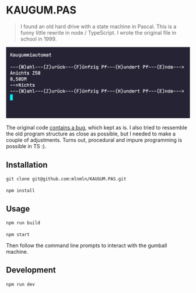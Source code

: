 # KAUGUM.PAS

> I found an old hard drive with a state machine in Pascal. This is a funny little rewrite in node / TypeScript. I wrote the original file in school in 1999.

![](https://raw.githubusercontent.com/mlnmln/KAUGUM.PAS/master/doc/prompt.png)

The original code [contains a bug](https://github.com/mlnmln/KAUGUM.PAS/blob/master/doc/KAUGUM.PAS#L63), which kept as is. I also tried to ressemble the old program structure as close as possible, but I needed to make a couple of adjustments. Turns out, procedural and impure programming is possible in TS :).

## Installation

```
git clone git@github.com:mlnmln/KAUGUM.PAS.git

npm install
```

## Usage

```
npm run build

npm start
```

Then follow the command line prompts to interact with the gumball machine.

## Development

```
npm run dev
```
